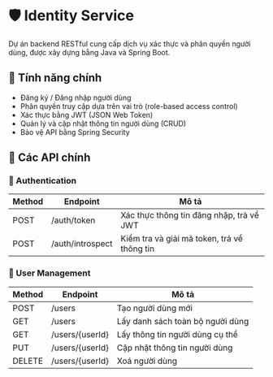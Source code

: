 # 🛡️ Identity Service

Dự án backend RESTful cung cấp dịch vụ xác thực và phân quyền người dùng, được xây dựng bằng Java và Spring Boot.

## 🚀 Tính năng chính

- Đăng ký / Đăng nhập người dùng
- Phân quyền truy cập dựa trên vai trò (role-based access control)
- Xác thực bằng JWT (JSON Web Token)
- Quản lý và cập nhật thông tin người dùng (CRUD)
- Bảo vệ API bằng Spring Security

## 🔗 Các API chính

### 🔐 Authentication

| Method | Endpoint         | Mô tả                                       |
|--------|------------------|---------------------------------------------|
| POST   | /auth/token      | Xác thực thông tin đăng nhập, trả về JWT    |
| POST   | /auth/introspect | Kiểm tra và giải mã token, trả về thông tin |

### 👤 User Management

| Method | Endpoint           | Mô tả                                |
|--------|--------------------|--------------------------------------|
| POST   | /users             | Tạo người dùng mới                   |
| GET    | /users             | Lấy danh sách toàn bộ người dùng     |
| GET    | /users/{userId}    | Lấy thông tin người dùng cụ thể      |
| PUT    | /users/{userId}    | Cập nhật thông tin người dùng        |
| DELETE | /users/{userId}    | Xoá người dùng                       |



